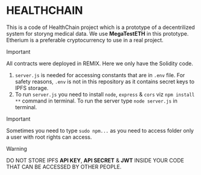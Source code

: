 # HEALTHCHAIN 

This is a code of HealthChain project which is a prototype of a decentrilized system for storyng medical data. We use **MegaTestETH** in this prototype. Etherium is a preferable cryptocurrency to use in a real project.

> [!IMPORTANT]
> All contracts were deployed in REMIX. Here we only have the Solidity code.

1. `server.js` is needed for accessing constants that are in `.env` file. For safety reasons, `.env` is not in this repository as it contains secret keys to IPFS storage.
2. To run `server.js` you need to install `node`, `express` & `cors` viz `npm install **` command in terminal. To run the server type `node server.js` in terminal.

> [!IMPORTANT]
> Sometimes you need to type `sudo npm...` as you need to access folder only a user with root rights can access.

> [!WARNING]
> DO NOT STORE IPFS **API KEY**, **API SECRET** & **JWT** INSIDE YOUR CODE THAT CAN BE ACCESSED BY OTHER PEOPLE.
